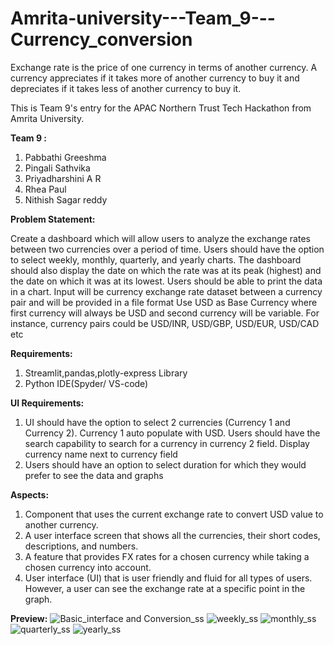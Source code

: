 # Amrita-university---Team_9---Currency_conversion
Exchange rate is the price of one currency in terms of another currency. A currency appreciates if it takes more of another currency to buy it and depreciates if it takes less of another currency to buy it.



This is Team 9's entry for the APAC Northern Trust Tech Hackathon from Amrita University.

**Team 9 :**
1. Pabbathi Greeshma 
2. Pingali Sathvika
3. Priyadharshini A R
4. Rhea Paul
5. Nithish Sagar reddy


**Problem Statement:**

Create a dashboard which will allow users to analyze the exchange rates between two currencies
over a period of time. Users should have the option to select weekly, monthly, quarterly, and yearly
charts. The dashboard should also display the date on which the rate was at its peak (highest) and
the date on which it was at its lowest. Users should be able to print the data in a chart. Input will be
currency exchange rate dataset between a currency pair and will be provided in a file format
Use USD as Base Currency where first currency will always be USD and second currency will be
variable. For instance, currency pairs could be USD/INR, USD/GBP, USD/EUR, USD/CAD etc

**Requirements:**

1. Streamlit,pandas,plotly-express Library
2. Python IDE(Spyder/ VS-code)


**UI Requirements:**

1. UI should have the option to select 2 currencies (Currency 1 and Currency 2). Currency 1
auto populate with USD. Users should have the search capability to search for a currency in
currency 2 field. Display currency name next to currency field
2. Users should have an option to select duration for which they would prefer to see the data
and graphs


**Aspects:**

1. Component that uses the current exchange rate to convert USD value to another currency.
2. A user interface screen that shows all the currencies, their short codes, descriptions, and numbers.
3. A feature that provides FX rates for a chosen currency while taking a chosen currency into account.
4. User interface (UI) that is user friendly and fluid for all types of users.
   However, a user can see the exchange rate at a specific point in the graph.


**Preview:**
![Basic_interface and Conversion_ss](https://user-images.githubusercontent.com/94822146/200827249-3b82eb82-2b22-47a1-aa76-f70d4a3cd4ec.png)
![weekly_ss](https://user-images.githubusercontent.com/94822146/200827219-cb080276-db3b-4da2-b1eb-593cfee1b0dd.png)
![monthly_ss](https://user-images.githubusercontent.com/94822146/200827184-db9ad871-48a5-41eb-9d89-1dc672465ff6.png)
![quarterly_ss](https://user-images.githubusercontent.com/94822146/200827236-567d3826-b62c-43d7-aad1-9a93df2e558a.png)
![yearly_ss](https://user-images.githubusercontent.com/94822146/200827084-9e323158-65a8-4739-8308-60fb8f04bdac.png)


